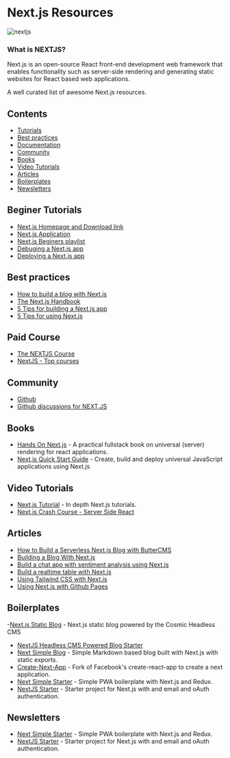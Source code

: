 # Next.js Resources

  ![nextjs](https://user-images.githubusercontent.com/49369387/102886367-f9a57080-447a-11eb-99a2-02e2aa582f0a.png)
<br>

### What is NEXTJS?

Next.js is an open-source React front-end development web framework that enables functionality such as server-side rendering and generating static websites for React based web applications.

A well curated list of awesome Next.js resources.


## Contents

- [Tutorials](#beginer-tutorials)
- [Best practices](#best-practices)
- [Documentation](https://nextjs.org/docs)
- [Community](#community)
- [Books](#books)
- [Video Tutorials](#video-tutorials)
- [Articles](#articles)
- [Boilerplates](#boilerplates)
- [Newsletters](#newsletters)

## Beginer Tutorials

- [Next.js Homepage and Download link](https://nextjs.org/)
- [Next.js Application ](https://nextjs.org/learn/basics/create-nextjs-app)
- [Next.js Beginers playlist](https://www.youtube.com/results?search_query=next+js+for+beginners)
- [Debuging a Next.js app](https://nextjs.org/docs/advanced-features/debugging)
- [Deploying a Next.js app](https://nextjs.org/docs/deployment)

## Best practices

- [How to build a blog with Next.js](https://dev.to/sagar/building-a-blog-with-next-js-253)
- [The Next.js Handbook](https://www.freecodecamp.org/news/the-next-js-handbook/)
- [5 Tips for building a Next.js app](https://medium.com/zerostories/5-tips-for-building-a-next-js-app-576fd1f7c065)
- [5 Tips for using Next.js](https://menubar.io/5-tips-for-using-nextjs)

## Paid Course

- [The NEXTJS Course](https://nextjscourse.com/)
- [NextJS - Top courses](https://www.udemy.com/topic/nextjs-p/)

## Community

- [Github](https://github.com/vercel/next.js)
- [Github discussions for NEXT.JS](https://github.com/vercel/next.js/discussions)

## Books

- [Hands On Next.js](https://www.honext.io/) - A practical fullstack book on universal (server) rendering for react applications.
- [Next.js Quick Start Guide](https://www.packtpub.com/web-development/nextjs-quick-start-guide) - Create, build and deploy universal JavaScript applications using Next.js

## Video Tutorials

- [Next.js Tutorial](https://www.youtube.com/watch?v=7J4iL1HDshQ&list=PLYSZyzpwBEWSQsrukurP09ksi49H9Yj40) - In depth Next.js tutorials.
- [Next.js Crash Course - Server Side React](https://www.youtube.com/watch?v=IkOVe40Sy0U)

## Articles

- [How to Build a Serverless Next.js Blog with ButterCMS](https://buttercms.com/blog/next-js-cms-tutorial)
- [Building a Blog With Next.js](https://timber.io/blog/building-a-blog-with-next-js)
- [Build a chat app with sentiment analysis using Next.js](https://pusher.com/tutorials/chat-sentiment-analysis-nextjs)
- [Build a realtime table with Next.js](https://pusher.com/tutorials/realtime-tables-nextjs)
- [Using Tailwind CSS with Next.js](https://statickit.com/guides/next-js-tailwind)
- [Using Next.js with Github Pages](https://hipstersmoothie.com/blog/next-pages/)

## Boilerplates

-[Next.js Static Blog](https://www.cosmicjs.com/apps/nextjs-static-blog) - Next.js static blog powered by the Cosmic Headless CMS
- [NextJS Headless CMS Powered Blog Starter](https://github.com/ButterCMS/react-cms-blog-with-next-js)
- [Next Simple Blog](https://github.com/tscanlin/next-blog) - Simple Markdown based blog built with Next.js with static exports.
- [Create-Next-App](https://open.segment.com/create-next-app) - Fork of Facebook's create-react-app to create a next application.
- [Next Simple Starter](https://github.com/ooade/NextSimpleStarter) - Simple PWA boilerplate with Next.js and Redux.
- [NextJS Starter](https://github.com/iaincollins/nextjs-starter) - Starter project for Next.js with and email and oAuth authentication.

## Newsletters

- [Next Simple Starter](https://github.com/ooade/NextSimpleStarter) - Simple PWA boilerplate with Next.js and Redux.
- [NextJS Starter](https://github.com/iaincollins/nextjs-starter) - Starter project for Next.js with and email and oAuth authentication.